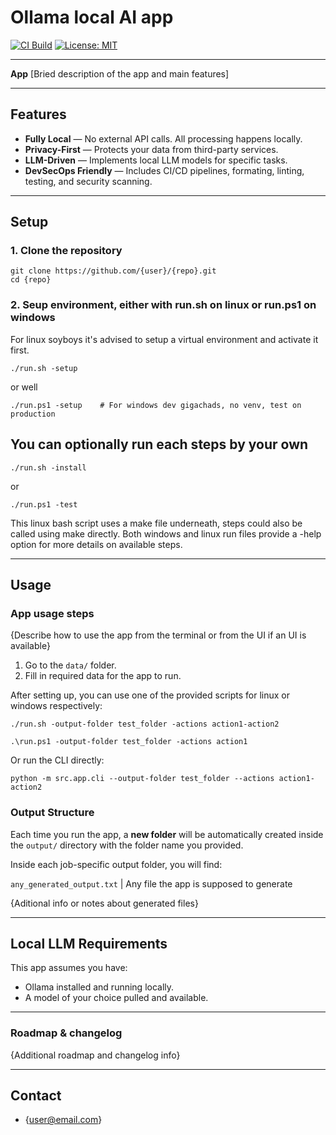 # Ollama local AI app

[![CI Build](https://github.com/{user}/{repo}/actions/workflows/ci.yml/badge.svg?branch=master)](https://github.com/{user}/{repo}/actions)
[![License: MIT](https://img.shields.io/badge/License-MIT-yellow.svg)](https://opensource.org/licenses/MIT)

---

**App** [Bried description of the app and main features]

---

## Features

- **Fully Local** — No external API calls. All processing happens locally.
- **Privacy-First** — Protects your data from third-party services.
- **LLM-Driven** — Implements local LLM models for specific tasks.
- **DevSecOps Friendly** — Includes CI/CD pipelines, formating, linting, testing, and security scanning.

---


## Setup

### 1. Clone the repository

```
git clone https://github.com/{user}/{repo}.git
cd {repo}
```
### 2. Seup environment, either with run.sh on linux or run.ps1 on windows  
For linux soyboys it's advised to setup a virtual environment and activate it first.  

```
./run.sh -setup
```
or well
```
./run.ps1 -setup	# For windows dev gigachads, no venv, test on production
```

## You can optionally run each steps by your own

```
./run.sh -install
```
or
```
./run.ps1 -test
```

This linux bash script uses a make file underneath, steps could also be called using make directly.
Both windows and linux run files provide a -help option for more details on available steps.

---

## Usage

### App usage steps

{Describe how to use the app from the terminal or from the UI if an UI is available}

1. Go to the `data/` folder.
2. Fill in required data for the app to run.

After setting up, you can use one of the provided scripts for linux or windows respectively:

```
./run.sh -output-folder test_folder -actions action1-action2
```
```
.\run.ps1 -output-folder test_folder -actions action1
```

Or run the CLI directly:
```
python -m src.app.cli --output-folder test_folder --actions action1-action2
```

### Output Structure

Each time you run the app, a **new folder** will be automatically created inside the `output/` directory with the folder name you provided.

Inside each job-specific output folder, you will find:

`any_generated_output.txt` | Any file the app is supposed to generate  


{Aditional info or notes about generated files}

---

## Local LLM Requirements

This app assumes you have:

- Ollama installed and running locally.
- A model of your choice pulled and available.

---

### Roadmap & changelog

{Additional roadmap and changelog info}

---

## Contact

- {user@email.com}
